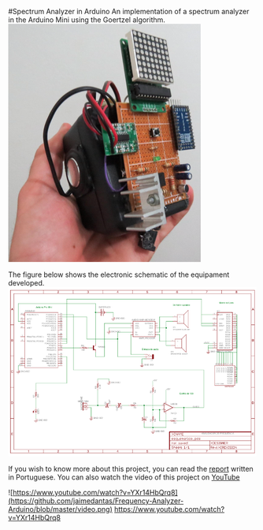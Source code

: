 #Spectrum Analyzer in Arduino
An implementation of a spectrum analyzer in the Arduino Mini using the Goertzel algorithm.
![](https://github.com/jaimedantas/Frequency-Analyzer-Arduino/blob/master/device.png)

The figure below shows the electronic schematic of the equipament developed.
![](https://github.com/jaimedantas/Frequency-Analyzer-Arduino/blob/master/eletronic.png)

If you wish to know more about this project, you can read the [report](https://github.com/jaimedantas/Frequency-Analyzer-Arduino/blob/master/Apresentacao.pdf) written in Portuguese. You can also watch the video of this project on [YouTube](https://www.youtube.com/watch?v=YXr14HbQrq8&t=1s)


![https://www.youtube.com/watch?v=YXr14HbQrq8](https://github.com/jaimedantas/Frequency-Analyzer-Arduino/blob/master/video.png)
https://www.youtube.com/watch?v=YXr14HbQrq8
